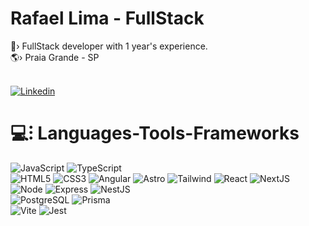 <h1>Rafael Lima - FullStack</h1>
📏› FullStack developer with 1 year's experience. <br>
🌎› Praia Grande - SP<br>
<br>

[![Linkedin](https://img.shields.io/badge/LinkedIn-4DA1A9?style=for-the-badge&logo=linkedin&logoColor=white)](https://www.linkedin.com/in/rafael-lima-c/) 

<h1 >💻⁝ Languages-Tools-Frameworks<br></h1>

![JavaScript](https://img.shields.io/badge/JavaScript-1B3B6F?style=for-the-badge&logo=javascript&logoColor=white)
![TypeScript](https://img.shields.io/badge/TypeScript-4DA1A9?style=for-the-badge&logo=typescript&logoColor=white)<br>
![HTML5](https://img.shields.io/badge/html5-1B3B6F?style=for-the-badge&logo=html5&logoColor=white)
![CSS3](https://img.shields.io/badge/css-4DA1A9?style=for-the-badge&logo=css3&logoColor=white)
![Angular](https://img.shields.io/badge/Angular-1B3B6F?style=for-the-badge&logo=angular&logoColor=white)
![Astro](https://img.shields.io/badge/Astro-4DA1A9?style=for-the-badge&logo=astro&logoColor=FDFDFE)
![Tailwind](https://img.shields.io/badge/Tailwind-1B3B6F?style=for-the-badge&logo=tailwind-css&logoColor=white)
![React](https://img.shields.io/badge/React-4DA1A9?style=for-the-badge&logo=react&logoColor=white)
![NextJS](https://img.shields.io/badge/next%20js-1B3B6F?style=for-the-badge&logo=nextdotjs&logoColor=white)<br>
![Node](https://img.shields.io/badge/Node%20js-4DA1A9?style=for-the-badge&logo=nodedotjs&logoColor=white)
![Express](https://img.shields.io/badge/Express%20js-1B3B6F?style=for-the-badge&logo=express&logoColor=white)
![NestJS](https://img.shields.io/badge/nestjs-4DA1A9?style=for-the-badge&logo=nestjs&logoColor=white)<br>
![PostgreSQL](https://img.shields.io/badge/PostgreSQL-4DA1A9?style=for-the-badge&logo=postgresql&logoColor=white) 
![Prisma](https://img.shields.io/badge/Prisma-1B3B6F?style=for-the-badge&logo=Prisma&logoColor=white)<br>
![Vite](https://img.shields.io/badge/Vite-4DA1A9?style=for-the-badge&logo=vite&logoColor=white)
![Jest](https://img.shields.io/badge/-jest-1B3B6F?style=for-the-badge&logo=jest&logoColor=white)
<br>


